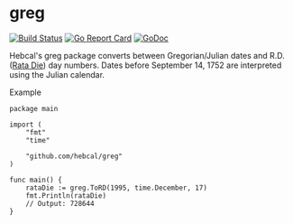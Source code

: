 # greg

[![Build Status](https://github.com/hebcal/greg/actions/workflows/go.yml/badge.svg)](https://github.com/hebcal/greg/actions/workflows/go.yml)
[![Go Report Card](https://goreportcard.com/badge/github.com/hebcal/greg)](https://goreportcard.com/report/github.com/hebcal/greg)
[![GoDoc](https://pkg.go.dev/badge/github.com/hebcal/greg?status.svg)](https://pkg.go.dev/github.com/hebcal/greg)

Hebcal's greg package converts between Gregorian/Julian dates
and R.D. ([Rata Die](https://en.wikipedia.org/wiki/Rata_Die))
day numbers. Dates before September 14, 1752 are interpreted using the Julian calendar.

Example

```golang
package main

import (
	"fmt"
	"time"

	"github.com/hebcal/greg"
)

func main() {
	rataDie := greg.ToRD(1995, time.December, 17)
	fmt.Println(rataDie)
	// Output: 728644
}
```
